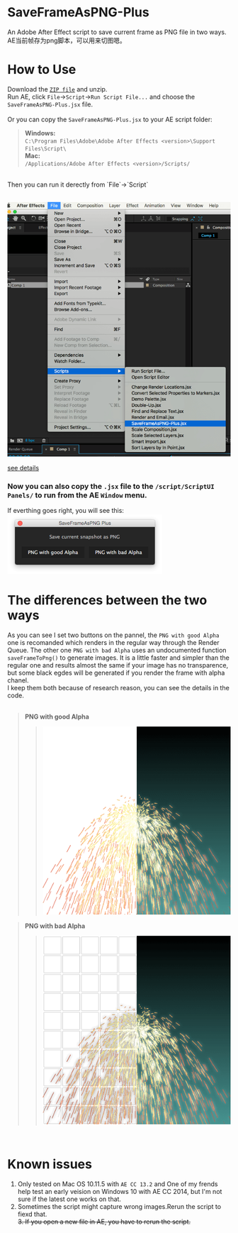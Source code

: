 # SaveFrameAsPNG-Plus
An Adobe After Effect script to save current frame as PNG file in two ways.</br>
AE当前帧存为png脚本，可以用来切图嗯。</br>
# How to Use
Download the [`ZIP file`](https://github.com/bigxixi/SaveFrameAsPNG-Plus/archive/master.zip) and unzip.</br>
Run AE, click `File`->`Script`->`Run Script File...` and choose the `SaveFrameAsPNG-Plus.jsx` file.  
</br>
Or you can copy the `SaveFrameAsPNG-Plus.jsx` to your AE script folder:
>**Windows:**  
>`C:\Program Files\Adobe\Adobe After Effects <version>\Support Files\Script\`  
>**Mac:**  
>`/Applications/Adobe After Effects <version>/Scripts/`

</br>
Then you can run it derectly from `File`->`Script`  </br></br>

![](https://raw.githubusercontent.com/bigxixi/ReadMe-Resources/master/SaveFrameAsPNG-Plus/menu1.png)</br>

[see details](https://helpx.adobe.com/after-effects/using/scripts.html)</br>

### Now you can also copy the `.jsx` file to the `/script/ScriptUI Panels/` to run from the AE `Window` menu.

If everthing goes right, you will see this:</br>
![](https://raw.githubusercontent.com/bigxixi/ReadMe-Resources/master/SaveFrameAsPNG-Plus/screenshot1.png)</br>

# The differences between the two ways  
As you can see I set two buttons on the pannel, the `PNG with good Alpha` one is recomanded which renders in the regular way through the Render Queue. The other one `PNG with bad Alpha` uses an undocumented function `saveFrameToPng()` to generate images. It is a little faster and simpler than the regular one and results almost the same if your image has no transparence, but some black egdes  will be generated if you render the frame with alpha chanel.  
I keep them both because of research reason, you can see the details in the code.  
</br>
>**PNG with good Alpha**  
>>![](https://raw.githubusercontent.com/bigxixi/ReadMe-Resources/master/SaveFrameAsPNG-Plus/goodalpha1.png)  

>**PNG with bad Alpha**  
>>![](https://raw.githubusercontent.com/bigxixi/ReadMe-Resources/master/SaveFrameAsPNG-Plus/badalpha1.png)
</br>

# Known issues  
1. Only tested on Mac OS 10.11.5 with `AE CC 13.2` and One of my frends help test an early veision on Windows 10 with AE CC 2014, but I'm not sure if the latest one works on that.  
2. Sometimes the script might capture wrong images.Rerun the script to fiexd that.<br>
<del>3. If you open a new file in AE, you have to rerun the script.</del>
